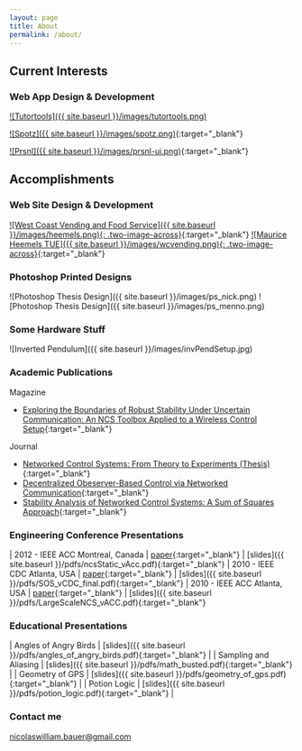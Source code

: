 ```yaml
---
layout: page
title: About
permalink: /about/
---
```



## Current Interests

### Web App Design & Development

[![Tutortools]({{ site.baseurl }}/images/tutortools.png)]()


[![Spotz]({{ site.baseurl }}/images/spotz.png)](https://spotz.herokuapp.com "Spotz"){:target="_blank"}

[![Prsnl]({{ site.baseurl }}/images/prsnl-ui.png)](https://prsnl.herokuapp.com/ "Prsnl"){:target="_blank"}


## Accomplishments

### Web Site Design & Development

[![West Coast Vending and Food Service]({{ site.baseurl }}/images/heemels.png){: .two-image-across}](https://heemels.tue.nl/ "Maurice Heemels TUE"){:target="_blank"} [![Maurice Heemels TUE]({{ site.baseurl }}/images/wcvending.png){: .two-image-across}](https://wcvending.com "West Coast Vending and Food Service"){:target="_blank"}

### Photoshop Printed Designs

![Photoshop Thesis Design]({{ site.baseurl }}/images/ps_nick.png)
![Photoshop Thesis Design]({{ site.baseurl }}/images/ps_menno.png)

### Some Hardware Stuff

![Inverted Pendulum]({{ site.baseurl }}/images/invPendSetup.jpg)


### Academic Publications

Magazine

* [Exploring the Boundaries of Robust Stability Under Uncertain Communication: An NCS Toolbox Applied to a Wireless Control Setup](http://ieeexplore.ieee.org/xpl/articleDetails.jsp?arnumber=6853509&queryText=Exploring%20the%20Boundaries%20of%20Robust%20Stability&newsearch=true){:target="_blank"}

Journal

* [Networked Control Systems: From Theory to Experiments (Thesis)](http://repository.tue.nl/748429){:target="_blank"}
* [Decentralized Obeserver-Based Control via Networked Communication](http://www.sciencedirect.com/science/article/pii/S0005109813002318){:target="_blank"}
* [Stability Analysis of Networked Control Systems: A Sum of Squares Approach](http://www.sciencedirect.com/science/article/pii/S0005109812001963){:target="_blank"}

### Engineering Conference Presentations

| 2012 - IEEE ACC Montreal, Canada | [paper](http://ieeexplore.ieee.org/xpl/login.jsp?reload=true&tp=&arnumber=6315034&url=http%3A%2F%2Fieeexplore.ieee.org%2Fxpls%2Fabs_all.jsp%3Farnumber%3D6315034){:target="_blank"} | [slides]({{ site.baseurl }}/pdfs/ncsStatic_vAcc.pdf){:target="_blank"}
| 2010 - IEEE CDC Atlanta, USA | [paper](http://ieeexplore.ieee.org/xpl/articleDetails.jsp?tp=&arnumber=5717506&queryText%3DStability+Analysis+of+Networked+Control+Systems%3A+A+Sum+of+Squares+Approach){:target="_blank"} | [slides]({{ site.baseurl }}/pdfs/SOS_vCDC_final.pdf){:target="_blank"}
| 2010 - IEEE ACC Atlanta, USA | [paper](http://ieeexplore.ieee.org/xpl/login.jsp?tp=&arnumber=5531331&url=http%3A%2F%2Fieeexplore.ieee.org%2Fxpls%2Fabs_all.jsp%3Farnumber%3D5531331){:target="_blank"} | [slides]({{ site.baseurl }}/pdfs/LargeScaleNCS_vACC.pdf){:target="_blank"}

### Educational Presentations


| Angles of Angry Birds      | [slides]({{ site.baseurl }}/pdfs/angles_of_angry_birds.pdf){:target="_blank"} |
| Sampling and Aliasing     | [slides]({{ site.baseurl }}/pdfs/math_busted.pdf){:target="_blank"} |
| Geometry of GPS     | [slides]({{ site.baseurl }}/pdfs/geometry_of_gps.pdf){:target="_blank"} |
| Potion Logic     | [slides]({{ site.baseurl }}/pdfs/potion_logic.pdf){:target="_blank"} |


### Contact me

[nicolaswilliam.bauer@gmail.com](mailto:nicolaswilliam.bauer@gmail.com)